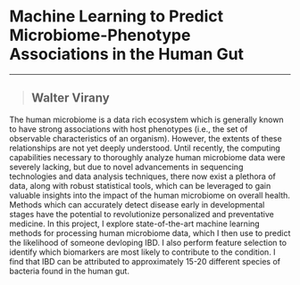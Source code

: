 # Machine Learning to Predict Microbiome-Phenotype Associations in the Human Gut

---

> ## Walter Virany

The human microbiome is a data rich ecosystem which is generally known to have strong associations with host phenotypes (i.e., the set of observable characteristics of an organism). However, the extents of these relationships are not yet deeply understood. Until recently, the computing capabilities necessary to thoroughly analyze human microbiome data were severely lacking, but due to novel advancements in sequencing technologies and data analysis techniques, there now exist a plethora of data, along with robust statistical tools, which can be leveraged to gain valuable insights into the impact of the human microbiome on overall health. Methods which can accurately detect disease early in developmental stages have the potential to revolutionize personalized and preventative medicine. In this project, I explore state-of-the-art machine learning methods for processing human microbiome data, which I then use to predict the likelihood of someone devloping IBD. I also perform feature selection to identify which biomarkers are most likely to contribute to the condition. I find that IBD can be attributed to approximately 15-20 different species of bacteria found in the human gut.
